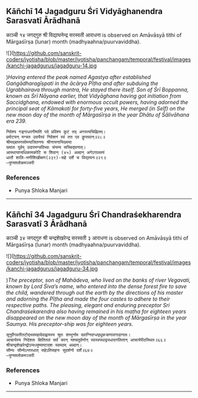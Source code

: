 ## Kāñchī 14 Jagadguru Śrī Vidyāghanendra Sarasvatī Ārādhanā
काञ्ची १४ जगद्गुरु श्री विद्याघनेन्द्र सरस्वती आराधना is observed on Amāvāsyā tithi of Mārgaśīrṣa (lunar) month (madhyaahna/puurvaviddha).

![](https://github.com/sanskrit-coders/jyotisha/blob/master/jyotisha/panchangam/temporal/festival/images/kanchi-jagadgurus/jagadguru-14.jpg

)_Having entered the peak named Agastya after established Gaṅgādharagīṣpati in the ācārya Pīṭha and after subduing the Ugrabhairava through mantra, He stayed there itself. Son of Śrī Boppanna, known as Śrī Nāyana earlier, that Vidyāghana having got initiation from Saccidghana, endowed with enormous occult powers, having adorned the principal seat of Kāmakoṭi for forty-five years, He merged (in Self) on the new moon day of the month of Mārgaśīrṣa in the year Dhātu of Śālivāhana era 239._

```
निवेश्य गङ्गाधरगीष्पतिं पदे प्रविश्य कूटं तद् अगस्त्यचिह्नितम्।
प्रमोटयन् मन्त्रत उग्रभैरवं निवेशनं स्वं तत एव कॢप्तवान्॥२८॥
श्रीमद्बापणसोमयाजितनयः श्रीनायनाभिख्यया
ख्यातः पूर्वम् उदारमन्त्रविभवः संयम्य सच्चिद्घनात्।
आस्थायाप्यधिकामकोटि स शिवान् (४५) अब्दान् अगेऽगाल्लयं
धातौ शालि-मणीशिखीक्षण(२३९)-सहे दर्शे च विद्याघनः॥२९॥
—पुण्यश्लोकमञ्जरी
```
### References
* Punya Shloka Manjari


---
## Kāñchī 34 Jagadguru Śrī Chandraśekharendra Sarasvatī 3 Ārādhanā
काञ्ची ३४ जगद्गुरु श्री चन्द्रशेखरेन्द्र सरस्वती ३ आराधना is observed on Amāvāsyā tithi of Mārgaśīrṣa (lunar) month (madhyaahna/puurvaviddha).

![](https://github.com/sanskrit-coders/jyotisha/blob/master/jyotisha/panchangam/temporal/festival/images/kanchi-jagadgurus/jagadguru-34.jpg

)_The preceptor, son of Mahādeva, who lived on the banks of river Vegavati, known by Lord Śiva’s name, who entered into the dense forest fire to save the child, wandered through out the earth by the directions of his master and adorning the Pīṭha and made the four castes to adhere to their respective paths. The pleasing, elegant and enduring preceptor Sri Chandraśekarendra also having remained in his maṭha for eighteen years disappeared on the new moon day of the month of Mārgaśīrṣa in the year Saumya. His preceptor-ship was for eighteen years._

```
सूनुर्वेगवतीतटोद्भवमहादेवाह्वयस्य श्रुतः शम्भुर्नाम दवाग्निदग्धपृथुकत्राणावगाढानलः।
आचार्यस्य निदेशतः क्षितितलं सर्वं चरन् यश्चतुर्वर्णान् स्वस्वपथाद्व्यधादगलितान् आचार्यपीठस्थितः॥६६॥
श्रीचन्द्रशेखरेन्द्रोऽप्यध्युष्याष्टादश स्वमठम् अब्दान्।
सौम्यः सौम्येऽन्तरधात् सहेऽतिसहनः सुदर्शनो दर्शे॥६७॥
—पुण्यश्लोकमञ्जरी
```
### References
* Punya Shloka Manjari


---

